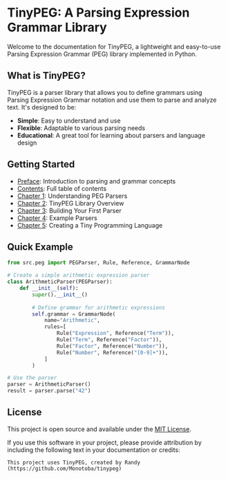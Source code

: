 # TinyPEG: A Parsing Expression Grammar Library

Welcome to the documentation for TinyPEG, a lightweight and easy-to-use Parsing Expression Grammar (PEG) library implemented in Python.

## What is TinyPEG?

TinyPEG is a parser library that allows you to define grammars using Parsing Expression Grammar notation and use them to parse and analyze text. It's designed to be:

- **Simple**: Easy to understand and use
- **Flexible**: Adaptable to various parsing needs
- **Educational**: A great tool for learning about parsers and language design

## Getting Started

- [Preface](preface.md): Introduction to parsing and grammar concepts
- [Contents](contents.md): Full table of contents
- [Chapter 1](chapter01_peg_basics.md): Understanding PEG Parsers
- [Chapter 2](chapter02_library_overview.md): TinyPEG Library Overview
- [Chapter 3](chapter03_building_parsers.md): Building Your First Parser
- [Chapter 4](chapter04_examples.md): Example Parsers
- [Chapter 5](chapter05_tiny_language.md): Creating a Tiny Programming Language

## Quick Example

```python
from src.peg import PEGParser, Rule, Reference, GrammarNode

# Create a simple arithmetic expression parser
class ArithmeticParser(PEGParser):
    def __init__(self):
        super().__init__()
        
        # Define grammar for arithmetic expressions
        self.grammar = GrammarNode(
            name="Arithmetic",
            rules=[
                Rule("Expression", Reference("Term")),
                Rule("Term", Reference("Factor")),
                Rule("Factor", Reference("Number")),
                Rule("Number", Reference("[0-9]+")),
            ]
        )

# Use the parser
parser = ArithmeticParser()
result = parser.parse("42")
```

## License

This project is open source and available under the [MIT License](../LICENSE).

If you use this software in your project, please provide attribution by including the following text in your documentation or credits:

```
This project uses TinyPEG, created by Randy (https://github.com/Monotoba/tinypeg)
```

